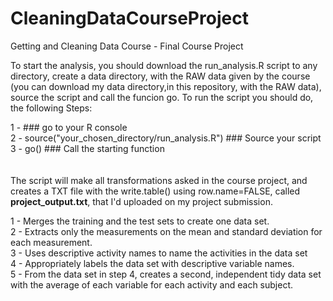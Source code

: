 # CleaningDataCourseProject
Getting and Cleaning Data Course - Final Course Project

To start the analysis, you should download the run_analysis.R script to any directory, create a data directory, with the RAW data given by the course (you can download my data directory,in this repository, with the RAW data), source the script and call the funcion go.
To run the script you should do, the following Steps:

1 - ### go to your R console <br>
2 - source("your_chosen_directory/run_analysis.R") ### Source your script<br>
3 - go() ### Call the starting function<br>
<br><br>
The script will make all transformations asked in the course project, and creates a TXT file with the write.table() using row.name=FALSE, called <b>project_output.txt</b>, that I'd uploaded on my project submission.<br>

1 - Merges the training and the test sets to create one data set.<br>
2 - Extracts only the measurements on the mean and standard deviation for each measurement.<br>
3 - Uses descriptive activity names to name the activities in the data set<br>
4 - Appropriately labels the data set with descriptive variable names.<br>
5 - From the data set in step 4, creates a second, independent tidy data set with the average of each variable for each activity and each subject.

